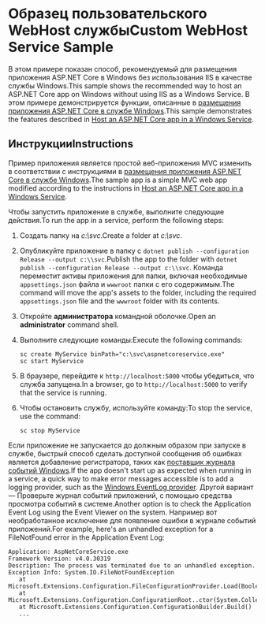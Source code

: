 # <a name="custom-webhost-service-sample"></a><span data-ttu-id="9d14d-101">Образец пользовательского WebHost службы</span><span class="sxs-lookup"><span data-stu-id="9d14d-101">Custom WebHost Service Sample</span></span>

<span data-ttu-id="9d14d-102">В этом примере показан способ, рекомендуемый для размещения приложения ASP.NET Core в Windows без использования IIS в качестве службы Windows.</span><span class="sxs-lookup"><span data-stu-id="9d14d-102">This sample shows the recommended way to host an ASP.NET Core app on Windows without using IIS as a Windows Service.</span></span> <span data-ttu-id="9d14d-103">В этом примере демонстрируется функции, описанные в [размещения приложения ASP.NET Core в службе Windows](https://docs.microsoft.com/aspnet/core/host-and-deploy/windows-service).</span><span class="sxs-lookup"><span data-stu-id="9d14d-103">This sample demonstrates the features described in [Host an ASP.NET Core app in a Windows Service](https://docs.microsoft.com/aspnet/core/host-and-deploy/windows-service).</span></span>

## <a name="instructions"></a><span data-ttu-id="9d14d-104">Инструкции</span><span class="sxs-lookup"><span data-stu-id="9d14d-104">Instructions</span></span>

<span data-ttu-id="9d14d-105">Пример приложения является простой веб-приложения MVC изменить в соответствии с инструкциями в [размещения приложения ASP.NET Core в службе Windows](https://docs.microsoft.com/aspnet/core/host-and-deploy/windows-service).</span><span class="sxs-lookup"><span data-stu-id="9d14d-105">The sample app is a simple MVC web app modified according to the instructions in [Host an ASP.NET Core app in a Windows Service](https://docs.microsoft.com/aspnet/core/host-and-deploy/windows-service).</span></span>

<span data-ttu-id="9d14d-106">Чтобы запустить приложение в службе, выполните следующие действия.</span><span class="sxs-lookup"><span data-stu-id="9d14d-106">To run the app in a service, perform the following steps:</span></span>

1. <span data-ttu-id="9d14d-107">Создать папку на *c:\svc*.</span><span class="sxs-lookup"><span data-stu-id="9d14d-107">Create a folder at *c:\svc*.</span></span>

1. <span data-ttu-id="9d14d-108">Опубликуйте приложение в папку с `dotnet publish --configuration Release --output c:\\svc`.</span><span class="sxs-lookup"><span data-stu-id="9d14d-108">Publish the app to the folder with `dotnet publish --configuration Release --output c:\\svc`.</span></span> <span data-ttu-id="9d14d-109">Команда переместит активы приложения для папки, включая необходимые `appsettings.json` файла и `wwwroot` папки с его содержимым.</span><span class="sxs-lookup"><span data-stu-id="9d14d-109">The command will move the app's assets to the folder, including the required `appsettings.json` file and the `wwwroot` folder with its contents.</span></span>

1. <span data-ttu-id="9d14d-110">Откройте **администратора** командной оболочке.</span><span class="sxs-lookup"><span data-stu-id="9d14d-110">Open an **administrator** command shell.</span></span>

1. <span data-ttu-id="9d14d-111">Выполните следующие команды:</span><span class="sxs-lookup"><span data-stu-id="9d14d-111">Execute the following commands:</span></span>

   ```console
   sc create MyService binPath="c:\svc\aspnetcoreservice.exe"
   sc start MyService
   ```

1. <span data-ttu-id="9d14d-112">В браузере, перейдите к `http://localhost:5000` чтобы убедиться, что служба запущена.</span><span class="sxs-lookup"><span data-stu-id="9d14d-112">In a browser, go to `http://localhost:5000` to verify that the service is running.</span></span>

1. <span data-ttu-id="9d14d-113">Чтобы остановить службу, используйте команду:</span><span class="sxs-lookup"><span data-stu-id="9d14d-113">To stop the service, use the command:</span></span>

   ```console
   sc stop MyService
   ```

<span data-ttu-id="9d14d-114">Если приложение не запускается до должным образом при запуске в службе, быстрый способ сделать доступной сообщения об ошибках является добавление регистратора, таких как [поставщик журнала событий Windows](https://docs.microsoft.com/aspnet/core/fundamentals/logging/index#eventlog).</span><span class="sxs-lookup"><span data-stu-id="9d14d-114">If the app doesn't start up as expected when running in a service, a quick way to make error messages accessible is to add a logging provider, such as the [Windows EventLog provider](https://docs.microsoft.com/aspnet/core/fundamentals/logging/index#eventlog).</span></span> <span data-ttu-id="9d14d-115">Другой вариант — Проверьте журнал событий приложений, с помощью средства просмотра событий в системе.</span><span class="sxs-lookup"><span data-stu-id="9d14d-115">Another option is to check the Application Event Log using the Event Viewer on the system.</span></span> <span data-ttu-id="9d14d-116">Например вот необработанное исключение для появление ошибки в журнале событий приложений.</span><span class="sxs-lookup"><span data-stu-id="9d14d-116">For example, here's an unhandled exception for a FileNotFound error in the Application Event Log:</span></span>

```console
Application: AspNetCoreService.exe
Framework Version: v4.0.30319
Description: The process was terminated due to an unhandled exception.
Exception Info: System.IO.FileNotFoundException
   at Microsoft.Extensions.Configuration.FileConfigurationProvider.Load(Boolean)
   at Microsoft.Extensions.Configuration.ConfigurationRoot..ctor(System.Collections.Generic.IList`1<Microsoft.Extensions.Configuration.IConfigurationProvider>)
   at Microsoft.Extensions.Configuration.ConfigurationBuilder.Build()
   ...
```
